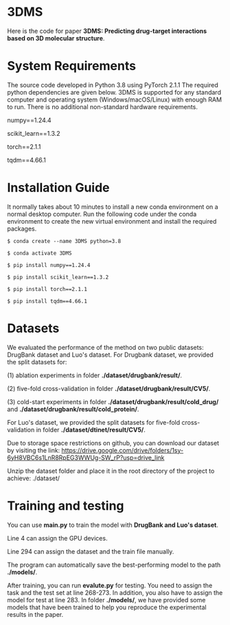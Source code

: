 # 3DMS
Here is the code for paper **3DMS: Predicting drug-target interactions based on 3D molecular structure**.

# System Requirements
The source code developed in Python 3.8 using PyTorch 2.1.1 The required python dependencies are given below. 3DMS is supported for any standard computer and operating system (Windows/macOS/Linux) with enough RAM to run. There is no additional non-standard hardware requirements.

numpy==1.24.4

scikit_learn==1.3.2

torch==2.1.1

tqdm==4.66.1

# Installation Guide
It normally takes about 10 minutes to install a new conda environment on a normal desktop computer. Run the following code under the conda environment to create the new virtual environment and install the required packages.
    
    $ conda create --name 3DMS python=3.8
    
    $ conda activate 3DMS

    $ pip install numpy==1.24.4
    
    $ pip install scikit_learn==1.3.2
    
    $ pip install torch==2.1.1
    
    $ pip install tqdm==4.66.1

# Datasets
We evaluated the performance of the method on two public datasets: DrugBank dataset and Luo's dataset.
For Drugbank dataset, we provided the split datasets for:

(1) ablation experiments in folder **./dataset/drugbank/result/**.

(2) five-fold cross-validation in folder **./dataset/drugbank/result/CV5/**.

(3) cold-start experiments in folder **./dataset/drugbank/result/cold_drug/** and **./dataset/drugbank/result/cold_protein/**.

For Luo's dataset, we provided the split datasets for five-fold cross-validation in folder **./dataset/dtinet/result/CV5/**.

Due to storage space restrictions on github, you can download our dataset by visiting the link: https://drive.google.com/drive/folders/1sy-6yH8VBC6s1LnR8RpEG3WWUg-SW_rP?usp=drive_link

Unzip the dataset folder and place it in the root directory of the project to achieve: ./dataset/

# Training and testing
You can use **main.py** to train the model with **DrugBank and Luo's dataset**. 

Line 4 can assign the GPU devices. 

Line 294 can assign the dataset and the train file manually.

The program can automatically save the best-performing model to the path **./models/**.

After training, you can run **evalute.py** for testing. You need to assign the task and the test set at line 268-273. In addition, you also have to assign the model for test at line 283. In folder **./models/**, we have provided some models that have been trained to help you reproduce the experimental results in the paper.
